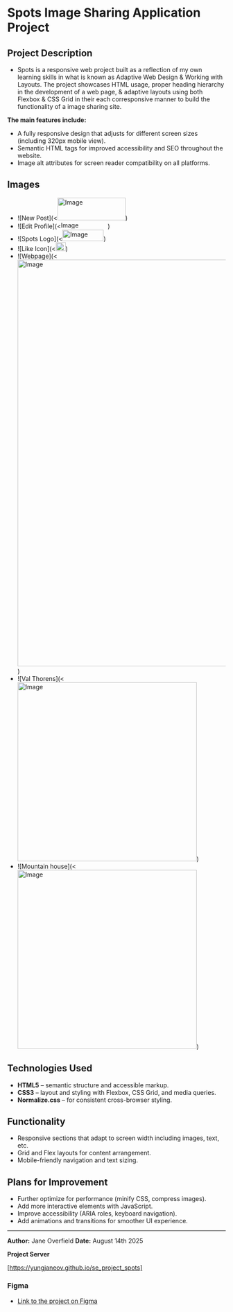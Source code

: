 # Spots Image Sharing Application Project

## Project Description

- Spots is a responsive web project built as a reflection of my own learning skills in what is known as Adaptive Web Design & Working with Layouts. The project showcases HTML usage, proper heading hierarchy in the development of a web page, & adaptive layouts using both Flexbox & CSS Grid in their each corresponsive manner to build the functionality of a image sharing site.

**The main features include:**

- A fully responsive design that adjusts for different screen sizes (including 320px mobile view).
- Semantic HTML tags for improved accessibility and SEO throughout the website.
- Image alt attributes for screen reader compatibility on all platforms.

## Images

- ![New Post](<<img width="157" height="52" alt="Image" src="https://github.com/user-attachments/assets/f7b703a0-efd5-4711-a75f-d73630e44c7f" />)
- ![Edit Profile](<<img width="108" height="16" alt="Image" src="https://github.com/user-attachments/assets/3f0558c0-e479-4142-a2c3-855959d2d39e"/>)
- ![Spots Logo](<<img width="95" height="26" alt="Image" src="https://github.com/user-attachments/assets/08ab52e5-1a10-42f8-9dfd-8df6a159bde8" />)
- ![Like Icon](<<img width="23" height="20" alt="Image" src="https://github.com/user-attachments/assets/9f019bc2-8fd7-40b4-b164-0a1538f79761" />)
- ![Webpage](<<img width="1293" height="938" alt="Image" src="https://github.com/user-attachments/assets/ccf54dca-7225-4b5a-9213-5780e25d5332" />)
- ![Val Thorens](<<img width="413" height="413" alt="Image" src="https://github.com/user-attachments/assets/3ee4fb71-9a36-412c-90bb-8343df2fe12c" />)
- ![Mountain house](<<img width="413" height="413" alt="Image" src="https://github.com/user-attachments/assets/cc9a4d28-13e7-4629-aef3-026139ab3770" />)

## Technologies Used

- **HTML5** – semantic structure and accessible markup.
- **CSS3** – layout and styling with Flexbox, CSS Grid, and media queries.
- **Normalize.css** – for consistent cross-browser styling.

## Functionality

- Responsive sections that adapt to screen width including images, text, etc.
- Grid and Flex layouts for content arrangement.
- Mobile-friendly navigation and text sizing.

## Plans for Improvement

- Further optimize for performance (minify CSS, compress images).
- Add more interactive elements with JavaScript.
- Improve accessibility (ARIA roles, keyboard navigation).
- Add animations and transitions for smoother UI experience.

---

**Author:** Jane Overfield
**Date:** August 14th 2025

**Project Server**

[https://yungjaneov.github.io/se_project_spots]

### Figma

- [Link to the project on Figma](https://www.figma.com/file/BBNm2bC3lj8QQMHlnqRsga/Sprint-3-Project-%E2%80%94-Spots?type=design&node-id=2%3A60&mode=design&t=afgNFybdorZO6cQo-1)
